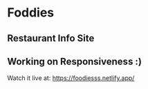# Foddies
## Restaurant Info Site

## Working on Responsiveness :)

Watch it live at: https://foodiesss.netlify.app/
